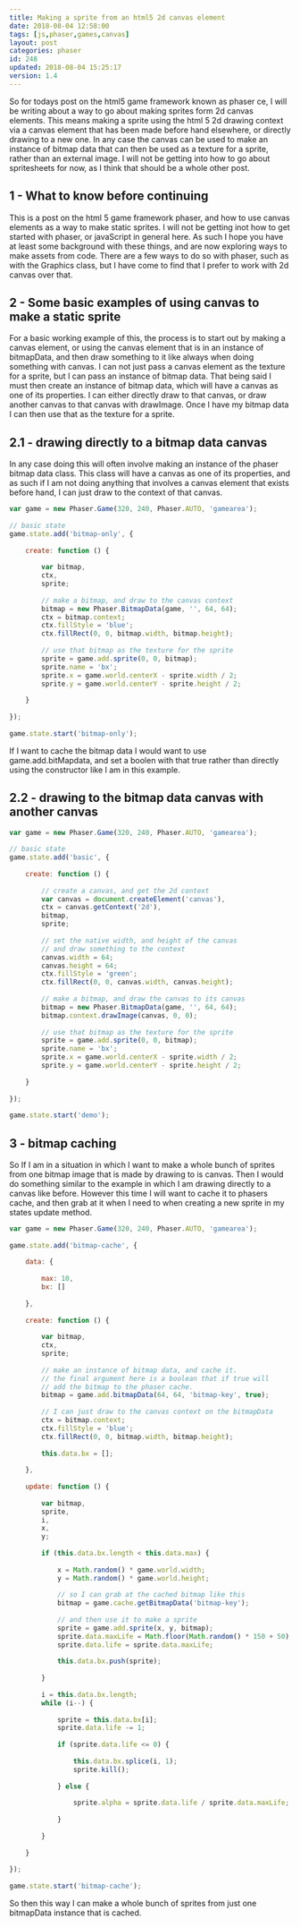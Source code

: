 ```yaml
---
title: Making a sprite from an html5 2d canvas element
date: 2018-08-04 12:58:00
tags: [js,phaser,games,canvas]
layout: post
categories: phaser
id: 248
updated: 2018-08-04 15:25:17
version: 1.4
---
```


So for todays post on the html5 game framework known as phaser ce, I will be writing about a way to go about making sprites form 2d canvas elements. This means making a sprite using the html 5 2d drawing context via a canvas element that has been made before hand elsewhere, or directly drawing to a new one. In any case the canvas can be used to make an instance of bitmap data that can then be used as a texture for a sprite, rather than an external image. I will not be getting into how to go about spritesheets for now, as I think that should be a whole other post.

<!-- more -->

## 1 - What to know before continuing

This is a post on the html 5 game framework phaser, and how to use canvas elements as a way to make static sprites. I will not be getting inot how to get started with phaser, or javaScript in general here. As such I hope you have at least some background with these things, and are now exploring ways to make assets from code. There are a few ways to do so with phaser, such as with the Graphics class, but I have come to find that I prefer to work with 2d canvas over that.

## 2 - Some basic examples of using canvas to make a static sprite

For a basic working example of this, the process is to start out by making a canvas element, or using the canvas element that is in an instance of bitmapData, and then draw something to it like always when doing something with canvas. I can not just pass a canvas element as the texture for a sprite, but I can pass an instance of bitmap data. That being said I must then create an instance of bitmap data, which will have a canvas as one of its properties. I can either directly draw to that canvas, or draw another canvas to that canvas with drawImage. Once I have my bitmap data I can then use that as the texture for a sprite.

## 2.1 - drawing directly to a bitmap data canvas

In any case doing this will often involve making an instance of the phaser bitmap data class. This class will have a canvas as one of its properties, and as such if I am not doing anything that involves a canvas element that exists before hand, I can just draw to the context of that canvas.

```js
var game = new Phaser.Game(320, 240, Phaser.AUTO, 'gamearea');
 
// basic state
game.state.add('bitmap-only', {
 
    create: function () {
 
        var bitmap,
        ctx,
        sprite;
 
        // make a bitmap, and draw to the canvas context
        bitmap = new Phaser.BitmapData(game, '', 64, 64);
        ctx = bitmap.context;
        ctx.fillStyle = 'blue';
        ctx.fillRect(0, 0, bitmap.width, bitmap.height);
 
        // use that bitmap as the texture for the sprite
        sprite = game.add.sprite(0, 0, bitmap);
        sprite.name = 'bx';
        sprite.x = game.world.centerX - sprite.width / 2;
        sprite.y = game.world.centerY - sprite.height / 2;
 
    }
 
});
 
game.state.start('bitmap-only');
```

If I want to cache the bitmap data I would want to use game.add.bitMapdata, and set a boolen with that true rather than directly using the constructor like I am in this example.

## 2.2 - drawing to the bitmap data canvas with another canvas

```js
var game = new Phaser.Game(320, 240, Phaser.AUTO, 'gamearea');
 
// basic state
game.state.add('basic', {
 
    create: function () {
 
        // create a canvas, and get the 2d context
        var canvas = document.createElement('canvas'),
        ctx = canvas.getContext('2d'),
        bitmap,
        sprite;
 
        // set the native width, and height of the canvas
        // and draw something to the context
        canvas.width = 64;
        canvas.height = 64;
        ctx.fillStyle = 'green';
        ctx.fillRect(0, 0, canvas.width, canvas.height);
 
        // make a bitmap, and draw the canvas to its canvas
        bitmap = new Phaser.BitmapData(game, '', 64, 64);
        bitmap.context.drawImage(canvas, 0, 0);
 
        // use that bitmap as the texture for the sprite
        sprite = game.add.sprite(0, 0, bitmap);
        sprite.name = 'bx';
        sprite.x = game.world.centerX - sprite.width / 2;
        sprite.y = game.world.centerY - sprite.height / 2;
 
    }
 
});
 
game.state.start('demo');
```

## 3 - bitmap caching

So If I am in a situation in which I want to make a whole bunch of sprites from one bitmap image that is made by drawing to is canvas. Then I would do something similar to the example in which I am drawing directly to a canvas like before. However this time I will want to cache it to phasers cache, and then grab at it when I need to when creating a new sprite in my states update method.

```js
var game = new Phaser.Game(320, 240, Phaser.AUTO, 'gamearea');
 
game.state.add('bitmap-cache', {
 
    data: {
 
        max: 10,
        bx: []
 
    },
 
    create: function () {
 
        var bitmap,
        ctx,
        sprite;
 
        // make an instance of bitmap data, and cache it.
        // the final argument here is a boolean that if true will
        // add the bitmap to the phaser cache.
        bitmap = game.add.bitmapData(64, 64, 'bitmap-key', true);
 
        // I can just draw to the canvas context on the bitmapData
        ctx = bitmap.context;
        ctx.fillStyle = 'blue';
        ctx.fillRect(0, 0, bitmap.width, bitmap.height);
 
        this.data.bx = [];
 
    },
 
    update: function () {
 
        var bitmap,
        sprite,
        i,
        x,
        y;
 
        if (this.data.bx.length < this.data.max) {
 
            x = Math.random() * game.world.width;
            y = Math.random() * game.world.height;
 
            // so I can grab at the cached bitmap like this
            bitmap = game.cache.getBitmapData('bitmap-key');
 
            // and then use it to make a sprite
            sprite = game.add.sprite(x, y, bitmap);
            sprite.data.maxLife = Math.floor(Math.random() * 150 + 50);
            sprite.data.life = sprite.data.maxLife;
 
            this.data.bx.push(sprite);
 
        }
 
        i = this.data.bx.length;
        while (i--) {
 
            sprite = this.data.bx[i];
            sprite.data.life -= 1;
 
            if (sprite.data.life <= 0) {
 
                this.data.bx.splice(i, 1);
                sprite.kill();
 
            } else {
 
                sprite.alpha = sprite.data.life / sprite.data.maxLife;
 
            }
 
        }
 
    }
 
});
 
game.state.start('bitmap-cache');
```

So then this way I can make a whole bunch of sprites from just one bitmapData instance that is cached.